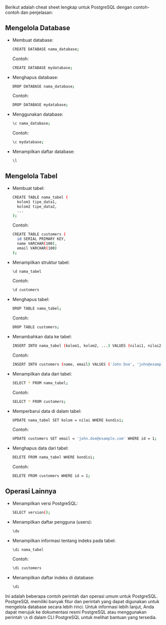 Berikut adalah cheat sheet lengkap untuk PostgreSQL dengan contoh-contoh dan penjelasan:

## Mengelola Database

- Membuat database:
  ```bash
  CREATE DATABASE nama_database;
  ```

  Contoh:
  ```bash
  CREATE DATABASE mydatabase;
  ```

- Menghapus database:
  ```bash
  DROP DATABASE nama_database;
  ```

  Contoh:
  ```bash
  DROP DATABASE mydatabase;
  ```

- Menggunakan database:
  ```bash
  \c nama_database;
  ```

  Contoh:
  ```bash
  \c mydatabase;
  ```

- Menampilkan daftar database:
  ```bash
  \l
  ```

## Mengelola Tabel

- Membuat tabel:
  ```bash
  CREATE TABLE nama_tabel (
    kolom1 tipe_data1,
    kolom2 tipe_data2,
    ...
  );
  ```

  Contoh:
  ```bash
  CREATE TABLE customers (
    id SERIAL PRIMARY KEY,
    name VARCHAR(100),
    email VARCHAR(100)
  );
  ```

- Menampilkan struktur tabel:
  ```bash
  \d nama_tabel
  ```

  Contoh:
  ```bash
  \d customers
  ```

- Menghapus tabel:
  ```bash
  DROP TABLE nama_tabel;
  ```

  Contoh:
  ```bash
  DROP TABLE customers;
  ```

- Menambahkan data ke tabel:
  ```bash
  INSERT INTO nama_tabel (kolom1, kolom2, ...) VALUES (nilai1, nilai2, ...);
  ```

  Contoh:
  ```bash
  INSERT INTO customers (name, email) VALUES ('John Doe', 'john@example.com');
  ```

- Menampilkan data dari tabel:
  ```bash
  SELECT * FROM nama_tabel;
  ```

  Contoh:
  ```bash
  SELECT * FROM customers;
  ```

- Memperbarui data di dalam tabel:
  ```bash
  UPDATE nama_tabel SET kolom = nilai WHERE kondisi;
  ```

  Contoh:
  ```bash
  UPDATE customers SET email = 'john.doe@example.com' WHERE id = 1;
  ```

- Menghapus data dari tabel:
  ```bash
  DELETE FROM nama_tabel WHERE kondisi;
  ```

  Contoh:
  ```bash
  DELETE FROM customers WHERE id = 1;
  ```

## Operasi Lainnya

- Menampilkan versi PostgreSQL:
  ```bash
  SELECT version();
  ```

- Menampilkan daftar pengguna (users):
  ```bash
  \du
  ```

- Menampilkan informasi tentang indeks pada tabel:
  ```bash
  \di nama_tabel
  ```

  Contoh:
  ```bash
  \di customers
  ```

- Menampilkan daftar indeks di database:
  ```bash
  \di
  ```

Ini adalah beberapa contoh perintah dan operasi umum untuk PostgreSQL. PostgreSQL memiliki banyak fitur dan perintah yang dapat digunakan untuk mengelola database secara lebih rinci. Untuk informasi lebih lanjut, Anda dapat merujuk ke dokumentasi resmi PostgreSQL atau menggunakan perintah `\h` di dalam CLI PostgreSQL untuk melihat bantuan yang tersedia.
